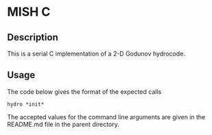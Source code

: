 MISH C
======

Description
-------

This is a serial C implementation of a 2-D Godunov hydrocode.

Usage
-----

The code below gives the format of the expected calls

````
hydro *init*
````

The accepted values for the command line arguments are given in the README.md file in the parent directory.

